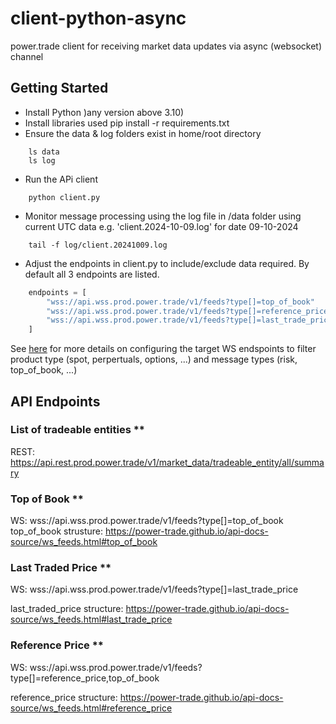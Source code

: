 # client-python-async
power.trade client for receiving market data updates via async (websocket) channel

## Getting Started
 - Install Python )any version above 3.10)
 - Install libraries used 
    pip install -r requirements.txt
- Ensure the data & log folders exist in home/root directory
```shell
    ls data
    ls log
```
- Run the APi client
```shell
    python client.py
```
- Monitor message processing using the log file in /data folder using current UTC data e.g. 'client.2024-10-09.log' for date 09-10-2024
```shell
    tail -f log/client.20241009.log
```
- Adjust the endpoints in client.py to include/exclude data required. By default all 3 endpoints are listed.
```python
    endpoints = [
        "wss://api.wss.prod.power.trade/v1/feeds?type[]=top_of_book"
        "wss://api.wss.prod.power.trade/v1/feeds?type[]=reference_price",
        "wss://api.wss.prod.power.trade/v1/feeds?type[]=last_trade_price"
    ]
```
See [here](https://power-trade.github.io/api-docs-source/ws_feeds.html#Market_Feeds_Connection_Parameters) for more details on configuring the target WS endspoints to filter product type (spot, perpertuals, options, ...) and message types (risk, top_of_book, ...)

## API Endpoints

### List of tradeable entities **
REST: https://api.rest.prod.power.trade/v1/market_data/tradeable_entity/all/summary

### Top of Book **
WS: wss://api.wss.prod.power.trade/v1/feeds?type[]=top_of_book
top_of_book strusture:
https://power-trade.github.io/api-docs-source/ws_feeds.html#top_of_book

### Last Traded Price **
WS: wss://api.wss.prod.power.trade/v1/feeds?type[]=last_trade_price

last_traded_price structure:
https://power-trade.github.io/api-docs-source/ws_feeds.html#last_trade_price

### Reference Price **
WS: wss://api.wss.prod.power.trade/v1/feeds?type[]=reference_price,top_of_book

reference_price structure:
https://power-trade.github.io/api-docs-source/ws_feeds.html#reference_price
